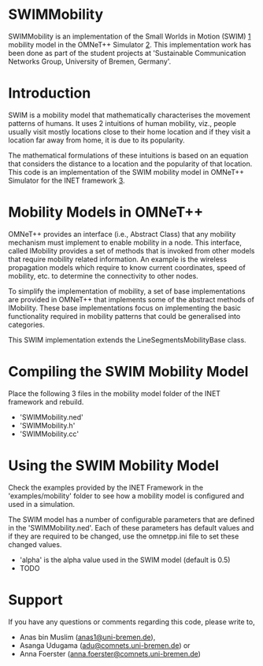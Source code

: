 # SWIMMobility

SWIMMobility is an implementation of the Small Worlds in Motion (SWIM) [1](https://arxiv.org/pdf/0809.2730.pdf) mobility model in the OMNeT++ Simulator [2](https://omnetpp.org). This implementation work has been done as part of the student projects at 'Sustainable Communication Networks Group, University of Bremen, Germany'.

Introduction
============

SWIM is a mobility model that mathematically characterises the movement patterns of humans. It uses 2 intuitions of human mobility, viz., people usually visit mostly locations close to their home location and if they visit a location far away from home, it is due to its popularity. 


The mathematical formulations of these intuitions is based on an equation that considers the distance to a location and the popularity of that location. This code is an implementation of the SWIM mobility model in OMNeT++ Simulator for the INET framework [3](https://inet.omnetpp.org).


Mobility Models in OMNeT++
==========================

OMNeT++ provides an interface (i.e., Abstract Class) that any mobility mechanism must implement to enable mobility in a node. This interface, called IMobility provides a set of methods that is invoked from other models that require mobility related information. An example is the wireless propagation models which require to know current coordinates, speed of mobility, etc. to determine the connectivity to other nodes.

To simplify the implementation of mobility, a set of base implementations are provided in OMNeT++ that implements some of the abstract methods of IMobility. These base implementations focus on implementing the basic functionality required in mobility patterns that could be generalised into categories.

This SWIM implementation extends the LineSegmentsMobilityBase class.


Compiling the SWIM Mobility Model
=================================

Place the following 3 files in the mobility model folder of the INET framework and rebuild.

- 'SWIMMobility.ned'
- 'SWIMMobility.h'
- 'SWIMMobility.cc'


Using the SWIM Mobility Model
=============================

Check the examples provided by the INET Framework in the 'examples/mobility' folder to see how a mobility model is configured and used in a simulation.

The SWIM model has a number of configurable parameters that are defined in the 'SWIMMobility.ned'. Each of these parameters has default values and if they are required to be changed, use the omnetpp.ini file to set these changed values. 

- 'alpha' is the alpha value used in the SWIM model (default is 0.5)
- TODO



Support
=======

If you have any questions or comments regarding this code, please write to,

- Anas bin Muslim (anas1@uni-bremen.de),
- Asanga Udugama (adu@comnets.uni-bremen.de) or 
- Anna Foerster (anna.foerster@comnets.uni-bremen.de)

